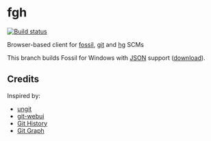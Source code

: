 # fgh

[![Build status](https://ci.appveyor.com/api/projects/status/nsrr4voo3a2b3icj/branch/fossil-win32?svg=true)](https://ci.appveyor.com/project/ukoloff/fgh/branch/fossil-win32)

Browser-based client for [fossil], [git] and [hg] SCMs

This branch builds Fossil for Windows with [JSON] support ([download][exe]).

## Credits

Inspired by:
- [ungit]
- [git-webui]
- [Git History]
- [Git Graph]

[git]: https://git-scm.com/
[hg]: https://www.mercurial-scm.org/
[fossil]: https://www.fossil-scm.org/
[ungit]: https://github.com/FredrikNoren/ungit
[git-webui]: https://github.com/alberthier/git-webui
[Git History]: https://github.com/DonJayamanne/gitHistoryVSCode
[Git Graph]: https://github.com/mhutchie/vscode-git-graph
[JSON]: https://docs.google.com/document/d/1fXViveNhDbiXgCuE7QDXQOKeFzf2qNUkBEgiUvoqFN4/view#
[exe]: https://ci.appveyor.com/api/projects/ukoloff/fgh/artifacts/fossil.exe?branch=fossil-win32
